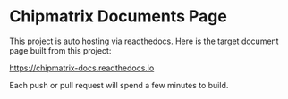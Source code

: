 Chipmatrix Documents Page
=======================================

This project is auto hosting via readthedocs. Here is the target document page built from this project:

https://chipmatrix-docs.readthedocs.io

Each push or pull request will spend a few minutes to build.

